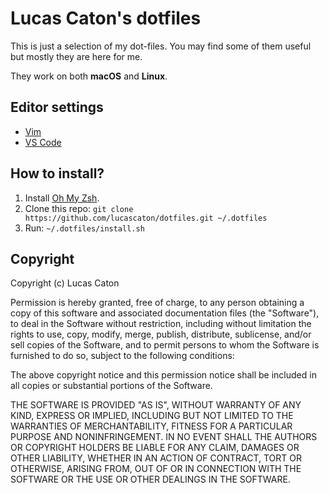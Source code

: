 # Lucas Caton's dotfiles

This is just a selection of my dot-files.
You may find some of them useful but mostly they are here for me.

They work on both **macOS** and **Linux**.

## Editor settings

- [Vim](https://github.com/lucascaton/vimfiles)
- [VS Code](https://github.com/lucascaton/dotfiles/tree/main/other_files/vscode)

## How to install?

1. Install [Oh My Zsh](https://github.com/ohmyzsh/ohmyzsh).
1. Clone this repo: `git clone https://github.com/lucascaton/dotfiles.git ~/.dotfiles`
1. Run: `~/.dotfiles/install.sh`

## Copyright

Copyright (c) Lucas Caton

Permission is hereby granted, free of charge, to any person obtaining a copy of this software and associated documentation files (the "Software"), to deal in the Software without restriction, including without limitation the rights to use, copy, modify, merge, publish, distribute, sublicense, and/or sell copies of the Software, and to permit persons to whom the Software is furnished to do so, subject to the following conditions:

The above copyright notice and this permission notice shall be included in all copies or substantial portions of the Software.

THE SOFTWARE IS PROVIDED "AS IS", WITHOUT WARRANTY OF ANY KIND, EXPRESS OR IMPLIED, INCLUDING BUT NOT LIMITED TO THE WARRANTIES OF MERCHANTABILITY, FITNESS FOR A PARTICULAR PURPOSE AND NONINFRINGEMENT. IN NO EVENT SHALL THE AUTHORS OR COPYRIGHT HOLDERS BE LIABLE FOR ANY CLAIM, DAMAGES OR OTHER LIABILITY, WHETHER IN AN ACTION OF CONTRACT, TORT OR OTHERWISE, ARISING FROM, OUT OF OR IN CONNECTION WITH THE SOFTWARE OR THE USE OR OTHER DEALINGS IN THE SOFTWARE.
